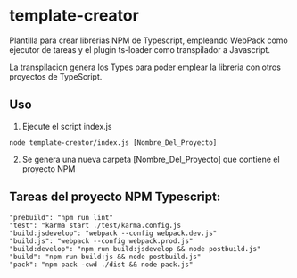 # template-creator
Plantilla para crear librerias NPM de Typescript, empleando WebPack como ejecutor de tareas y el plugin ts-loader como transpilador a Javascript.

La transpilacion genera los Types para poder emplear la libreria con otros proyectos de TypeScript.
## Uso

1. Ejecute el script index.js 
```
node template-creator/index.js [Nombre_Del_Proyecto]
```
2. Se genera una nueva carpeta [Nombre_Del_Proyecto] que contiene el proyecto NPM

## Tareas del proyecto NPM Typescript:
```
"prebuild": "npm run lint"
"test": "karma start ./test/karma.config.js
"build:jsdevelop": "webpack --config webpack.dev.js"
"build:js": "webpack --config webpack.prod.js"
"build:develop": "npm run build:jsdevelop && node postbuild.js"
"build": "npm run build:js && node postbuild.js"
"pack": "npm pack -cwd ./dist && node pack.js"
```
